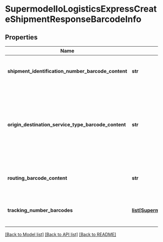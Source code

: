 # SupermodelIoLogisticsExpressCreateShipmentResponseBarcodeInfo

## Properties
Name | Type | Description | Notes
------------ | ------------- | ------------- | -------------
**shipment_identification_number_barcode_content** | **str** | Barcode base64 encoded airwaybill number | [optional] 
**origin_destination_service_type_barcode_content** | **str** | Barcode base64 image of origin service area code, destination service area code and global product code | [optional] 
**routing_barcode_content** | **str** | Barcode base64 image of DHL routing code | [optional] 
**tracking_number_barcodes** | [**list[SupermodelIoLogisticsExpressCreateShipmentResponseBarcodeInfoTrackingNumberBarcodes]**](SupermodelIoLogisticsExpressCreateShipmentResponseBarcodeInfoTrackingNumberBarcodes.md) | Here you can find barcode details for each piece | [optional] 

[[Back to Model list]](../README.md#documentation-for-models) [[Back to API list]](../README.md#documentation-for-api-endpoints) [[Back to README]](../README.md)

